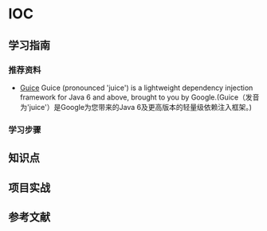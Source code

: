 # IOC

## 学习指南

### 推荐资料

* [Guice](https://github.com/google/guice) Guice (pronounced 'juice') is a lightweight dependency injection framework for Java 6 and above, brought to you by Google.(Guice（发音为'juice'）是Google为您带来的Java 6及更高版本的轻量级依赖注入框架。)

### 学习步骤

## 知识点

## 项目实战

## 参考文献
